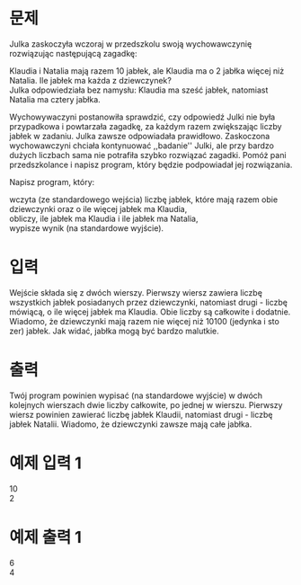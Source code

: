 # 문제
Julka zaskoczyła wczoraj w przedszkolu swoją wychowawczynię rozwiązując następującą zagadkę:

Klaudia i Natalia mają razem 10 jabłek, ale Klaudia ma o 2 jabłka więcej niż Natalia. Ile jabłek ma każda z dziewczynek?  
Julka odpowiedziała bez namysłu: Klaudia ma sześć jabłek, natomiast Natalia ma cztery jabłka.

Wychowywaczyni postanowiła sprawdzić, czy odpowiedź Julki nie była przypadkowa i powtarzała zagadkę, za każdym razem zwiększając liczby jabłek w zadaniu. Julka zawsze odpowiadała prawidłowo. Zaskoczona wychowawczyni chciała kontynuować ,,badanie'' Julki, ale przy bardzo dużych liczbach sama nie potrafiła szybko rozwiązać zagadki. Pomóż pani przedszkolance i napisz program, który będzie podpowiadał jej rozwiązania.

Napisz program, który:

wczyta (ze standardowego wejścia) liczbę jabłek, które mają razem obie dziewczynki oraz o ile więcej jabłek ma Klaudia,  
obliczy, ile jabłek ma Klaudia i ile jabłek ma Natalia,  
wypisze wynik (na standardowe wyjście).  
# 입력
Wejście składa się z dwóch wierszy. Pierwszy wiersz zawiera liczbę wszystkich jabłek posiadanych przez dziewczynki, natomiast drugi - liczbę mówiącą, o ile więcej jabłek ma Klaudia. Obie liczby są całkowite i dodatnie. Wiadomo, że dziewczynki mają razem nie więcej niż 10100 (jedynka i sto zer) jabłek. Jak widać, jabłka mogą być bardzo malutkie.

# 출력
Twój program powinien wypisać (na standardowe wyjście) w dwóch kolejnych wierszach dwie liczby całkowite, po jednej w wierszu. Pierwszy wiersz powinien zawierać liczbę jabłek Klaudii, natomiast drugi - liczbę jabłek Natalii. Wiadomo, że dziewczynki zawsze mają całe jabłka.

# 예제 입력 1 
10  
2
# 예제 출력 1 
6  
4
